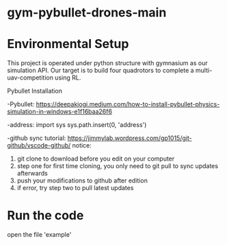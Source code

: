 # gym-pybullet-drones-main

# Environmental Setup
This project is operated under python structure with gymnasium as our simulation API. Our target is to build four quadrotors to complete a multi-uav-competition using RL.

Pybullet Installation

-Pybullet: https://deepakjogi.medium.com/how-to-install-pybullet-physics-simulation-in-windows-e1f16baa26f6

-address:
import sys
sys.path.insert(0, 'address')

-github sync tutorial: https://jimmylab.wordpress.com/gp1015/git-github/vscode-github/
notice:
1. git clone to download before you edit on your computer
2. step one for first time cloning, you only need to git pull to sync updates afterwards
3. push your modifications to github after edition
4. if error, try step two to pull latest updates

# Run the code
open the file 'example'
